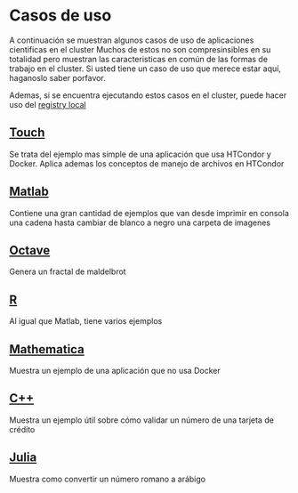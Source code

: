 # Casos de uso
A continuación se muestran algunos casos de uso de aplicaciones cientificas en el cluster
Muchos de estos no son compresinsibles en su totalidad pero muestran las caracteristicas en común 
de las formas de trabajo en el cluster. Si usted tiene un caso de uso que merece estar aquí, haganoslo saber porfavor. 

Ademas, si se encuentra ejecutando estos casos en el cluster, puede hacer uso del [registry local](../HowTos/PUBLICARIMG.md)

## [Touch](touch/README.md)
Se trata del ejemplo mas simple de una aplicación que usa HTCondor y Docker. 
Aplica ademas los conceptos de manejo de archivos en HTCondor

## [Matlab](matlab/README.md)
Contiene una gran cantidad de ejemplos que van desde imprimir en consola una cadena
hasta cambiar de blanco a negro una carpeta de imagenes

## [Octave](octave/README.md)
Genera un fractal de maldelbrot

## [R](r/README.md)
Al igual que Matlab, tiene varios ejemplos

## [Mathematica](mathematica/README.md)
Muestra un ejemplo de una aplicación que no usa Docker

## [C++](c++/README.md)
Muestra un ejemplo útil sobre cómo validar un número de una tarjeta de crédito

## [Julia](julia/README.md)
Muestra como convertir un número romano a arábigo
